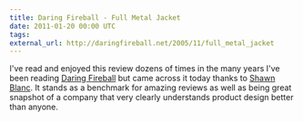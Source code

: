 ```yaml
---
title: Daring Fireball - Full Metal Jacket
date: 2011-01-20 00:00 UTC
tags:
external_url: http://daringfireball.net/2005/11/full_metal_jacket
---
```


I've read and enjoyed this review dozens of times in the many years I've been reading [Daring Fireball](http://daringfireball.net) but came across it today thanks to [Shawn Blanc](http://shawnblanc.net/).  It stands as a benchmark for amazing reviews as well as being great snapshot of a company that very clearly understands product design better than anyone.
